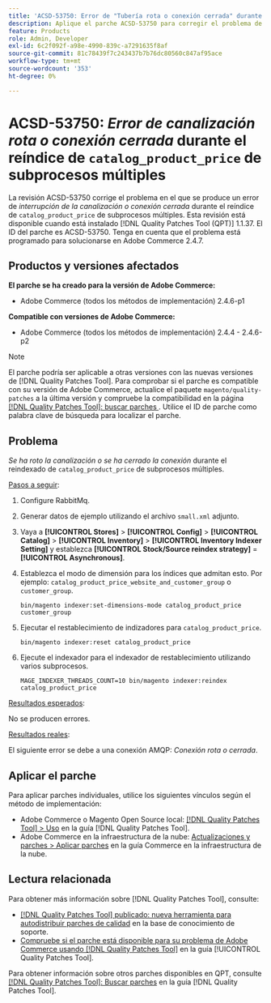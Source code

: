 ```yaml
---
title: 'ACSD-53750: Error de "Tubería rota o conexión cerrada" durante el reíndice catalog_product_price multiproceso'
description: Aplique el parche ACSD-53750 para corregir el problema de Adobe Commerce en el que se produce un error de *Conexión rota o Conexión cerrada* durante el reíndice catalog_product_price multiproceso.
feature: Products
role: Admin, Developer
exl-id: 6c2f092f-a98e-4990-839c-a7291635f8af
source-git-commit: 81c78439f7c243437b7b76dc80560c847af95ace
workflow-type: tm+mt
source-wordcount: '353'
ht-degree: 0%

---
```


# ACSD-53750: *Error de canalización rota o conexión cerrada* durante el reíndice de `catalog_product_price` de subprocesos múltiples

La revisión ACSD-53750 corrige el problema en el que se produce un error de *interrupción de la canalización o conexión cerrada* durante el reíndice de `catalog_product_price` de subprocesos múltiples. Esta revisión está disponible cuando está instalado [!DNL Quality Patches Tool (QPT)] 1.1.37. El ID del parche es ACSD-53750. Tenga en cuenta que el problema está programado para solucionarse en Adobe Commerce 2.4.7.

## Productos y versiones afectados

**El parche se ha creado para la versión de Adobe Commerce:**

* Adobe Commerce (todos los métodos de implementación) 2.4.6-p1

**Compatible con versiones de Adobe Commerce:**

* Adobe Commerce (todos los métodos de implementación) 2.4.4 - 2.4.6-p2

>[!NOTE]
>
>El parche podría ser aplicable a otras versiones con las nuevas versiones de [!DNL Quality Patches Tool]. Para comprobar si el parche es compatible con su versión de Adobe Commerce, actualice el paquete `magento/quality-patches` a la última versión y compruebe la compatibilidad en la página [[!DNL Quality Patches Tool]: buscar parches ](https://experienceleague.adobe.com/tools/commerce-quality-patches/index.html?lang=es). Utilice el ID de parche como palabra clave de búsqueda para localizar el parche.

## Problema

*Se ha roto la canalización o se ha cerrado la conexión* durante el reindexado de `catalog_product_price` de subprocesos múltiples.

<u>Pasos a seguir</u>:

1. Configure RabbitMq.
1. Generar datos de ejemplo utilizando el archivo `small.xml` adjunto.
1. Vaya a **[!UICONTROL Stores]** > **[!UICONTROL Config]** > **[!UICONTROL Catalog]** > **[!UICONTROL Inventory]** > **[!UICONTROL Inventory Indexer Setting]** y establezca **[!UICONTROL Stock/Source reindex strategy]** = **[!UICONTROL Asynchronous]**.
1. Establezca el modo de dimensión para los índices que admitan esto. Por ejemplo: `catalog_product_price_website_and_customer_group` o `customer_group`.

   ```
   bin/magento indexer:set-dimensions-mode catalog_product_price customer_group
   ```

1. Ejecutar el restablecimiento de indizadores para `catalog_product_price`.

   ```
   bin/magento indexer:reset catalog_product_price
   ```

1. Ejecute el indexador para el indexador de restablecimiento utilizando varios subprocesos.

   ```
   MAGE_INDEXER_THREADS_COUNT=10 bin/magento indexer:reindex catalog_product_price
   ```

<u>Resultados esperados</u>:

No se producen errores.

<u>Resultados reales</u>:

El siguiente error se debe a una conexión AMQP: *Conexión rota o cerrada*.

## Aplicar el parche

Para aplicar parches individuales, utilice los siguientes vínculos según el método de implementación:

* Adobe Commerce o Magento Open Source local: [[!DNL Quality Patches Tool] > Uso](/help/tools/quality-patches-tool/usage.md) en la guía [!DNL Quality Patches Tool].
* Adobe Commerce en la infraestructura de la nube: [Actualizaciones y parches > Aplicar parches](https://experienceleague.adobe.com/docs/commerce-cloud-service/user-guide/develop/upgrade/apply-patches.html?lang=es) en la guía Commerce en la infraestructura de la nube.

## Lectura relacionada

Para obtener más información sobre [!DNL Quality Patches Tool], consulte:

* [[!DNL Quality Patches Tool] publicado: nueva herramienta para autodistribuir parches de calidad](https://experienceleague.adobe.com/es/docs/commerce-knowledge-base/kb/announcements/commerce-announcements/magento-quality-patches-released-new-tool-to-self-serve-quality-patches) en la base de conocimiento de soporte.
* [Compruebe si el parche está disponible para su problema de Adobe Commerce usando [!DNL Quality Patches Tool]](/help/tools/quality-patches-tool/patches-available-in-qpt/check-patch-for-magento-issue-with-magento-quality-patches.md) en la guía [!UICONTROL Quality Patches Tool].


Para obtener información sobre otros parches disponibles en QPT, consulte [[!DNL Quality Patches Tool]: Buscar parches](https://experienceleague.adobe.com/tools/commerce-quality-patches/index.html?lang=es) en la guía [!DNL Quality Patches Tool].
